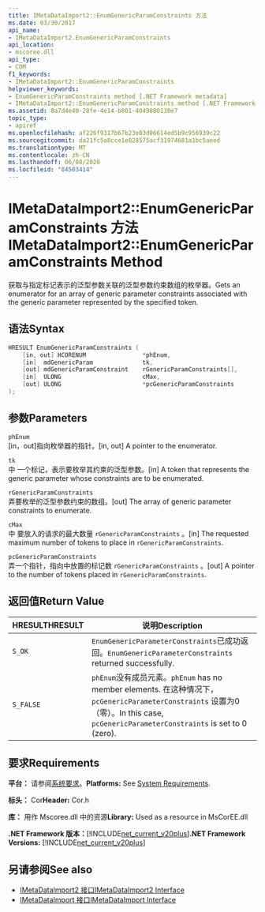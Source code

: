 ```yaml
---
title: IMetaDataImport2::EnumGenericParamConstraints 方法
ms.date: 03/30/2017
api_name:
- IMetaDataImport2.EnumGenericParamConstraints
api_location:
- mscoree.dll
api_type:
- COM
f1_keywords:
- IMetaDataImport2::EnumGenericParamConstraints
helpviewer_keywords:
- EnumGenericParamConstraints method [.NET Framework metadata]
- IMetaDataImport2::EnumGenericParamConstraints method [.NET Framework metadata]
ms.assetid: 8a7d4e40-28fe-4e14-b801-4049880130e7
topic_type:
- apiref
ms.openlocfilehash: af226f9317b67b23e03d06614ed5b9c956939c22
ms.sourcegitcommit: da21fc5a8cce1e028575acf31974681a1bc5aeed
ms.translationtype: MT
ms.contentlocale: zh-CN
ms.lasthandoff: 06/08/2020
ms.locfileid: "84503414"
---
```

# <a name="imetadataimport2enumgenericparamconstraints-method"></a><span data-ttu-id="30188-102">IMetaDataImport2::EnumGenericParamConstraints 方法</span><span class="sxs-lookup"><span data-stu-id="30188-102">IMetaDataImport2::EnumGenericParamConstraints Method</span></span>
<span data-ttu-id="30188-103">获取与指定标记表示的泛型参数关联的泛型参数约束数组的枚举器。</span><span class="sxs-lookup"><span data-stu-id="30188-103">Gets an enumerator for an array of generic parameter constraints associated with the generic parameter represented by the specified token.</span></span>  
  
## <a name="syntax"></a><span data-ttu-id="30188-104">语法</span><span class="sxs-lookup"><span data-stu-id="30188-104">Syntax</span></span>  
  
```cpp  
HRESULT EnumGenericParamConstraints (  
    [in, out] HCORENUM                *phEnum,  
    [in]  mdGenericParam              tk,  
    [out] mdGenericParamConstraint    rGenericParamConstraints[],  
    [in]  ULONG                       cMax,  
    [out] ULONG                       *pcGenericParamConstraints  
);  
```  
  
## <a name="parameters"></a><span data-ttu-id="30188-105">参数</span><span class="sxs-lookup"><span data-stu-id="30188-105">Parameters</span></span>  
 `phEnum`  
 <span data-ttu-id="30188-106">[in，out]指向枚举器的指针。</span><span class="sxs-lookup"><span data-stu-id="30188-106">[in, out] A pointer to the enumerator.</span></span>  
  
 `tk`  
 <span data-ttu-id="30188-107">中  一个标记，表示要枚举其约束的泛型参数。</span><span class="sxs-lookup"><span data-stu-id="30188-107">[in]   A token that represents the generic parameter whose constraints are to be enumerated.</span></span>  
  
 `rGenericParamConstraints`  
 <span data-ttu-id="30188-108">弄要枚举的泛型参数约束的数组。</span><span class="sxs-lookup"><span data-stu-id="30188-108">[out] The array of generic parameter constraints to enumerate.</span></span>  
  
 `cMax`  
 <span data-ttu-id="30188-109">中  要放入的请求的最大数量 `rGenericParamConstraints` 。</span><span class="sxs-lookup"><span data-stu-id="30188-109">[in]   The requested maximum number of tokens to place in `rGenericParamConstraints`.</span></span>  
  
 `pcGenericParamConstraints`  
 <span data-ttu-id="30188-110">弄一个指针，指向中放置的标记数 `rGenericParamConstraints` 。</span><span class="sxs-lookup"><span data-stu-id="30188-110">[out] A pointer to the number of tokens placed in `rGenericParamConstraints`.</span></span>  
  
## <a name="return-value"></a><span data-ttu-id="30188-111">返回值</span><span class="sxs-lookup"><span data-stu-id="30188-111">Return Value</span></span>  
  
|<span data-ttu-id="30188-112">HRESULT</span><span class="sxs-lookup"><span data-stu-id="30188-112">HRESULT</span></span>|<span data-ttu-id="30188-113">说明</span><span class="sxs-lookup"><span data-stu-id="30188-113">Description</span></span>|  
|-------------|-----------------|  
|`S_OK`|<span data-ttu-id="30188-114">`EnumGenericParameterConstraints`已成功返回。</span><span class="sxs-lookup"><span data-stu-id="30188-114">`EnumGenericParameterConstraints` returned successfully.</span></span>|  
|`S_FALSE`|<span data-ttu-id="30188-115">`phEnum`没有成员元素。</span><span class="sxs-lookup"><span data-stu-id="30188-115">`phEnum` has no member elements.</span></span> <span data-ttu-id="30188-116">在这种情况下， `pcGenericParameterConstraints` 设置为0（零）。</span><span class="sxs-lookup"><span data-stu-id="30188-116">In this case, `pcGenericParameterConstraints` is set to 0 (zero).</span></span>|  
  
## <a name="requirements"></a><span data-ttu-id="30188-117">要求</span><span class="sxs-lookup"><span data-stu-id="30188-117">Requirements</span></span>  
 <span data-ttu-id="30188-118">**平台：** 请参阅[系统要求](../../get-started/system-requirements.md)。</span><span class="sxs-lookup"><span data-stu-id="30188-118">**Platforms:** See [System Requirements](../../get-started/system-requirements.md).</span></span>  
  
 <span data-ttu-id="30188-119">**标头：** Cor</span><span class="sxs-lookup"><span data-stu-id="30188-119">**Header:** Cor.h</span></span>  
  
 <span data-ttu-id="30188-120">**库：** 用作 Mscoree.dll 中的资源</span><span class="sxs-lookup"><span data-stu-id="30188-120">**Library:** Used as a resource in MsCorEE.dll</span></span>  
  
 <span data-ttu-id="30188-121">**.NET Framework 版本：**[!INCLUDE[net_current_v20plus](../../../../includes/net-current-v20plus-md.md)]</span><span class="sxs-lookup"><span data-stu-id="30188-121">**.NET Framework Versions:** [!INCLUDE[net_current_v20plus](../../../../includes/net-current-v20plus-md.md)]</span></span>  
  
## <a name="see-also"></a><span data-ttu-id="30188-122">另请参阅</span><span class="sxs-lookup"><span data-stu-id="30188-122">See also</span></span>

- [<span data-ttu-id="30188-123">IMetaDataImport2 接口</span><span class="sxs-lookup"><span data-stu-id="30188-123">IMetaDataImport2 Interface</span></span>](imetadataimport2-interface.md)
- [<span data-ttu-id="30188-124">IMetaDataImport 接口</span><span class="sxs-lookup"><span data-stu-id="30188-124">IMetaDataImport Interface</span></span>](imetadataimport-interface.md)
